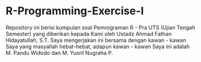 # R-Programming-Exercise-I
Repository ini berisi kumpulan soal Pemrograman R - Pra UTS (Ujian Tengah Semester) yang diberikan kepada Kami oleh Ustadz Ahmad Fathan Hidayatullah, S.T.
Saya mengerjakan ini bersama dengan kawan - kawan Saya yang masyallah hebat-hebat, adapun kawan - kawan Saya ini adalah M. Pandu Widodo dan M. Yusril Nugraha P.

